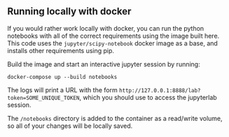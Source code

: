 ## Running locally with docker

If you would rather work locally with docker, you can run the python notebooks with all of the correct requirements using the image built here. This code uses the `jupyter/scipy-notebook` docker image as a base, and installs other requirements using pip.

Build the image and start an interactive jupyter session by running:

```
docker-compose up --build notebooks
```

The logs will print a URL with the form `http://127.0.0.1:8888/lab?token=SOME_UNIQUE_TOKEN`, which you should use to access the jupyterlab session.

The `/notebooks` directory is added to the container as a read/write volume, so all of your changes will be locally saved.
